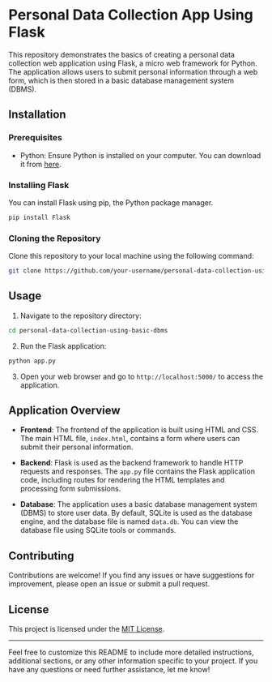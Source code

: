 # Personal Data Collection App Using Flask

This repository demonstrates the basics of creating a personal data collection web application using Flask, a micro web framework for Python. The application allows users to submit personal information through a web form, which is then stored in a basic database management system (DBMS).

## Installation

### Prerequisites

- Python: Ensure Python is installed on your computer. You can download it from [here](https://www.python.org/downloads/).

### Installing Flask

You can install Flask using pip, the Python package manager.

```bash
pip install Flask
```

### Cloning the Repository

Clone this repository to your local machine using the following command:

```bash
git clone https://github.com/your-username/personal-data-collection-using-basic-dbms.git
```

## Usage

1. Navigate to the repository directory:

```bash
cd personal-data-collection-using-basic-dbms
```

2. Run the Flask application:

```bash
python app.py
```

3. Open your web browser and go to `http://localhost:5000/` to access the application.

## Application Overview

- **Frontend**: The frontend of the application is built using HTML and CSS. The main HTML file, `index.html`, contains a form where users can submit their personal information.

- **Backend**: Flask is used as the backend framework to handle HTTP requests and responses. The `app.py` file contains the Flask application code, including routes for rendering the HTML templates and processing form submissions.

- **Database**: The application uses a basic database management system (DBMS) to store user data. By default, SQLite is used as the database engine, and the database file is named `data.db`. You can view the database file using SQLite tools or commands.

## Contributing

Contributions are welcome! If you find any issues or have suggestions for improvement, please open an issue or submit a pull request.

## License

This project is licensed under the [MIT License](LICENSE).

---

Feel free to customize this README to include more detailed instructions, additional sections, or any other information specific to your project. If you have any questions or need further assistance, let me know!
